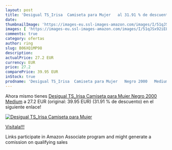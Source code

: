 ```yaml
---
layout: post
title: 'Desigual TS_Irisa  Camiseta para Mujer   al 31.91 % de descuento'
date: 
thumbnailImage: 'https://images-eu.ssl-images-amazon.com/images/I/51qJSx92iEL._SL200_.jpg'
images: [ 'https://images-eu.ssl-images-amazon.com/images/I/51qJSx92iEL._SL200_.jpg' ]
comments: true
category: ofertas
author: ring
slug: B06XQ1MP98
description:
actualPrice: 27.2 EUR
currency: EUR
price: 27.2
comparePrice: 39.95 EUR
inStock: true
prodname: 'Desigual TS_Irisa  Camiseta para Mujer   Negro 2000   Medium'
---
```


Ahora mismo tienes [Desigual TS_Irisa  Camiseta para Mujer   Negro 2000   Medium](https://www.amazon.es/dp/B06XQ1MP98/?tag=tolees-21) a 27.2 EUR (original: 39.95 EUR) (31.91 %  de descuento) en el siguiente enlace!

[![Desigual TS_Irisa  Camiseta para Mujer  ](https://images-eu.ssl-images-amazon.com/images/I/51qJSx92iEL._SL200_.jpg)](https://www.amazon.es/dp/B06XQ1MP98/?tag=tolees-21)

[Visítala!!!](https://www.amazon.es/dp/B06XQ1MP98/?tag=tolees-21)

Links participate in Amazon Associate program and might generate a comission on qualifying sales
